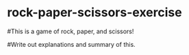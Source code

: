 # rock-paper-scissors-exercise
#This is a game of rock, paper, and scissors! 

#Write out explanations and summary of this. 
